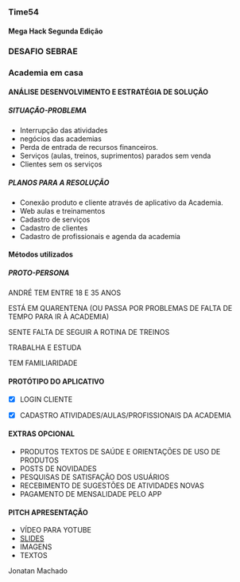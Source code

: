 ### Time54
#### Mega Hack Segunda Edição 

### DESAFIO SEBRAE 

### Academia em casa   


#### ANÁLISE DESENVOLVIMENTO E ESTRATÉGIA DE SOLUÇÃO

##### SITUAÇÃO-PROBLEMA

- Interrupção das atividades
- negócios das academias
- Perda de entrada de recursos financeiros.
- Serviços (aulas, treinos, suprimentos) parados sem venda
- Clientes sem os serviços

##### PLANOS PARA A RESOLUÇÃO 

- Conexão produto e  cliente através de aplicativo da  Academia.
- Web aulas e treinamentos
- Cadastro de serviços
- Cadastro de clientes
- Cadastro de profissionais e agenda da academia

#### Métodos utilizados

##### PROTO-PERSONA

ANDRÉ TEM ENTRE 18 E 35 ANOS

ESTÁ EM QUARENTENA (OU PASSA POR PROBLEMAS DE FALTA DE TEMPO PARA IR À ACADEMIA)

SENTE FALTA DE SEGUIR A ROTINA DE TREINOS

TRABALHA E ESTUDA

TEM FAMILIARIDADE


#### PROTÓTIPO DO APLICATIVO

- [x] LOGIN CLIENTE 
- [x] CADASTRO ATIVIDADES/AULAS/PROFISSIONAIS DA ACADEMIA


#### EXTRAS OPCIONAL

- PRODUTOS TEXTOS DE SAÚDE E ORIENTAÇÕES DE USO DE PRODUTOS
- POSTS DE NOVIDADES
- PESQUISAS DE SATISFAÇÃO DOS USUÁRIOS 
- RECEBIMENTO DE SUGESTÕES DE ATIVIDADES NOVAS
- PAGAMENTO DE MENSALIDADE PELO APP

#### PITCH APRESENTAÇÃO
- VÍDEO PARA YOTUBE 
- [SLIDES](https://docs.google.com/presentation/d/1zyyD6fEi3_sK5fPhCNrQmUoVL3VfdHmJ6G2mbTbKnwU/edit#slide=id.p)
- IMAGENS
- TEXTOS

Jonatan Machado

